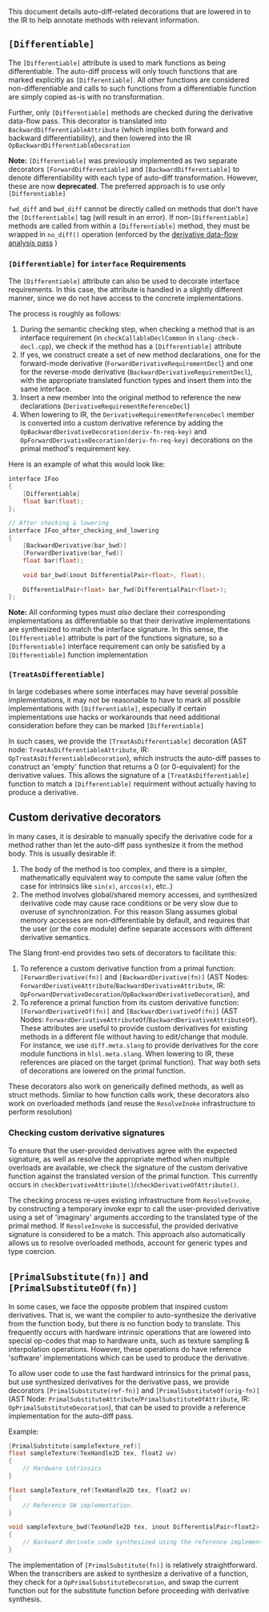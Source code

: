This document details auto-diff-related decorations that are lowered in to the IR to help annotate methods with relevant information.

## `[Differentiable]`
The `[Differentiable]` attribute is used to mark functions as being differentiable. The auto-diff process will only touch functions that are marked explicitly as `[Differentiable]`. All other functions are considered non-differentiable and calls to such functions from a differentiable function are simply copied as-is with no transformation.

Further, only `[Differentiable]` methods are checked during the derivative data-flow pass. This decorator is translated into `BackwardDifferentiableAttribute` (which implies both forward and backward differentiability), and then lowered into the IR `OpBackwardDifferentiableDecoration`

**Note:** `[Differentiable]` was previously implemented as two separate decorators `[ForwardDifferentiable]` and `[BackwardDifferentiable]` to denote differentiability with each type of auto-diff transformation. However, these are now **deprecated**. The preferred approach is to use only `[Differentiable]`

`fwd_diff` and `bwd_diff` cannot be directly called on methods that don't have the `[Differentiable]` tag (will result in an error). If non-`[Differentiable]` methods are called from within a `[Differentiable]` method, they must be wrapped in `no_diff()` operation (enforced by the [derivative data-flow analysis pass](./types.md#derivative-data-flow-analysis) )

### `[Differentiable]` for `interface` Requirements
The `[Differentiable]` attribute can also be used to decorate interface requirements. In this case, the attribute is handled in a slightly different manner, since we do not have access to the concrete implementations.

The process is roughly as follows:
1. During the semantic checking step, when checking a method that is an interface requirement (in `checkCallableDeclCommon` in `slang-check-decl.cpp`), we check if the method has a `[Differentiable]` attribute
2. If yes, we construct create a set of new method declarations, one for the forward-mode derivative (`ForwardDerivativeRequirementDecl`) and one for the reverse-mode derivative (`BackwardDerivativeRequirementDecl`), with the appropriate translated function types and insert them into the same interface.
3. Insert a new member into the original method to reference the new declarations (`DerivativeRequirementReferenceDecl`)
4. When lowering to IR, the `DerivativeRequirementReferenceDecl` member is converted into a custom derivative reference by adding the `OpBackwardDerivativeDecoration(deriv-fn-req-key)` and `OpForwardDerivativeDecoration(deriv-fn-req-key)` decorations on the primal method's requirement key.

Here is an example of what this would look like:

```C
interface IFoo
{
    [Differentiable]
    float bar(float);
};

// After checking & lowering
interface IFoo_after_checking_and_lowering
{
    [BackwardDerivative(bar_bwd)]
    [ForwardDerivative(bar_fwd)]
    float bar(float);

    void bar_bwd(inout DifferentialPair<float>, float);

    DifferentialPair<float> bar_fwd(DifferentialPair<float>);
};
```

**Note:** All conforming types must _also_ declare their corresponding implementations as differentiable so that their derivative implementations are synthesized to match the interface signature. In this sense, the `[Differentiable]` attribute is part of the functions signature, so a `[Differentiable]` interface requirement can only be satisfied by a `[Differentiable]` function implementation

### `[TreatAsDifferentiable]`
In large codebases where some interfaces may have several possible implementations, it may not be reasonable to have to mark all possible implementations with `[Differentiable]`, especially if certain implementations use hacks or workarounds that need additional consideration before they can be marked `[Differentiable]`

In such cases, we provide the `[TreatAsDifferentiable]` decoration (AST node: `TreatAsDifferentiableAttribute`, IR: `OpTreatAsDifferentiableDecoration`), which instructs the auto-diff passes to construct an 'empty' function that returns a 0 (or 0-equivalent) for the derivative values. This allows the signature of a `[TreatAsDifferentiable]` function to match a `[Differentiable]` requirment without actually having to produce a derivative.

## Custom derivative decorators
In many cases, it is desirable to manually specify the derivative code for a method rather than let the auto-diff pass synthesize it from the method body. This is usually desirable if:
1. The body of the method is too complex, and there is a simpler, mathematically equivalent way to compute the same value (often the case for intrinsics like `sin(x)`, `arccos(x)`, etc..)
2. The method involves global/shared memory accesses, and synthesized derivative code may cause race conditions or be very slow due to overuse of synchronization. For this reason Slang assumes global memory accesses are non-differentiable by default, and requires that the user (or the core module) define separate accessors with different derivative semantics.

The Slang front-end provides two sets of decorators to facilitate this:
1. To reference a custom derivative function from a primal function: `[ForwardDerivative(fn)]` and `[BackwardDerivative(fn)]` (AST Nodes: `ForwardDerivativeAttribute`/`BackwardDerivativeAttribute`, IR: `OpForwardDervativeDecoration`/`OpBackwardDerivativeDecoration`), and 
2. To reference a primal function from its custom derivative function: `[ForwardDerivativeOf(fn)]` and `[BackwardDerivativeOf(fn)]` (AST Nodes: `ForwardDerivativeAttributeOf`/`BackwardDerivativeAttributeOf`). These attributes are useful to provide custom derivatives for existing methods in a different file without having to edit/change that module. For instance, we use `diff.meta.slang` to provide derivatives for the core module functions in `hlsl.meta.slang`. When lowering to IR, these references are placed on the target (primal function). That way both sets of decorations are lowered on the primal function.

These decorators also work on generically defined methods, as well as struct methods. Similar to how function calls work, these decorators also work on overloaded methods (and reuse the `ResolveInoke` infrastructure to perform resolution)

### Checking custom derivative signatures
To ensure that the user-provided derivatives agree with the expected signature, as well as resolve the appropriate method when multiple overloads are available, we check the signature of the custom derivative function against the translated version of the primal function. This currently occurs in `checkDerivativeAttribute()`/`checkDerivativeOfAttribute()`. 

The checking process re-uses existing infrastructure from `ResolveInvoke`, by constructing a temporary invoke expr to call the user-provided derivative using a set of 'imaginary' arguments according to the translated type of the primal method. If `ResolveInvoke` is successful, the provided derivative signature is considered to be a match. This approach also automatically allows us to resolve overloaded methods, account for generic types and type coercion.

## `[PrimalSubstitute(fn)]` and `[PrimalSubstituteOf(fn)]`
In some cases, we face the opposite problem that inspired custom derivatives. That is, we want the compiler to auto-synthesize the derivative from the function body, but there _is_ no function body to translate.
This frequently occurs with hardware intrinsic operations that are lowered into special op-codes that map to hardware units, such as texture sampling & interpolation operations. 
However, these operations do have reference 'software' implementations which can be used to produce the derivative.

To allow user code to use the fast hardward intrinsics for the primal pass, but use synthesized derivatives for the derivative pass, we provide decorators `[PrimalSubstitute(ref-fn)]` and `[PrimalSubstituteOf(orig-fn)]` (AST Node: `PrimalSubstituteAttribute`/`PrimalSubstituteOfAttribute`, IR: `OpPrimalSubstituteDecoration`), that can be used to provide a reference implementation for the auto-diff pass.

Example:
```C
[PrimalSubstitute(sampleTexture_ref)]
float sampleTexture(TexHandle2D tex, float2 uv)
{
    // Hardware intrinsics
}

float sampleTexture_ref(TexHandle2D tex, float2 uv)
{
    // Reference SW implementation.
}

void sampleTexture_bwd(TexHandle2D tex, inout DifferentialPair<float2> dp_uv, float dOut)
{
    // Backward derivate code synthesized using the reference implementation.
}
```

The implementation of `[PrimalSubstitute(fn)]` is relatively straightforward. When the transcribers are asked to synthesize a derivative of a function, they check for a `OpPrimalSubstituteDecoration`, and swap the current function out for the substitute function before proceeding with derivative synthesis.
